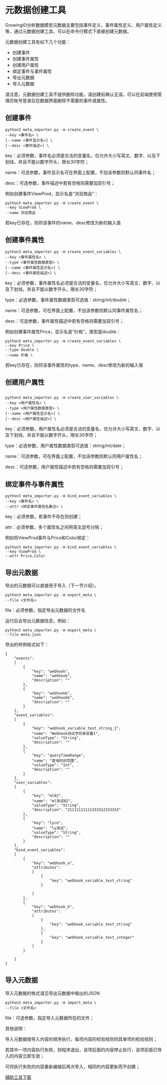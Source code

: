 # 元数据创建工具

GrowingIO分析数据模型元数据主要包括事件定义、事件属性定义、用户属性定义等，通过元数据创建工具，可以在命令行模式下直接创建元数据。

元数据创建工具有如下几个功能：

* 创建事件
* 创建事件属性
* 创建用户属性
* 绑定事件与事件属性
* 导出元数据
* 导入元数据

请注意，元数据创建工具不提供删除功能，请创建前确认无误。可以在前端使用管理员账号登录后在数据界面删除不需要的事件或属性。

## 创建事件 <a id="chuang-jian-shi-jian"></a>

```text
python3 meta_importer.py -m create_event \
--key <事件名> \
[--name <事件显示名>] \
[--desc <事件描述>] \
```

key：必须参数，事件名必须是合法的变量名，仅允许大小写英文、数字、以及下划线，并且不能以数字开头，限长30字符；

name：可选参数，事件显示名可在界面上配置，不加该参数则默认同事件名；

desc：可选参数，事件描述中若有空格则需要加双引号；

例如创建事件ViewProd，显示名是“浏览商品”：

```text
python3 meta_importer.py -m create_event \
--key ViewProd \
--name 浏览商品
```

若key已存在，则将该事件的name、desc修改为新的输入值

## 创建事件属性 <a id="chuang-jian-shi-jian-shu-xing"></a>

```text
python3 meta_importer.py -m create_event_variables \
--key <事件属性名> \
--type <事件属性数据类型> \
[--name <事件属性显示名>] \
[--desc <事件属性描述>] \
```

key：必须参数，事件属性名必须是合法的变量名，仅允许大小写英文、数字、以及下划线，并且不能以数字开头，限长30字符；

type：必选参数，事件属性数据类型可选值：string/int/double；

name：可选参数，可在界面上配置，不加该参数则默认同事件属性名；

desc：可选参数，事件属性描述中若有空格则需要加双引号；

例如创建事件属性Price，显示名是“价格”，类型是double：

```text
python3 meta_importer.py -m create_event_variables \
--key Price \
--type double \
--name 价格 \
```

若key已存在，则将该事件属性的type、name、desc修改为新的输入值

## 创建用户属性 <a id="chuang-jian-yong-hu-shu-xing"></a>

##  <a id="chuang-jian-yong-hu-shu-xing"></a>

```text
python3 meta_importer.py -m create_user_variables \
--key <用户属性名> \
--type <用户属性数据类型> \
[--name <用户属性显示名>] \
[--desc <用户属性描述>] \
```

key：必须参数，用户属性名必须是合法的变量名，仅允许大小写英文、数字、以及下划线，并且不能以数字开头，限长30字符；

type：必选参数，用户属性数据类型可选值：string/int/date；

name：可选参数，可在界面上配置，不加该参数则默认同用户属性名；

desc：可选参数，用户属性描述中若有空格则需要加双引号；

## 绑定事件与事件属性 <a id="bang-ding-shi-jian-yu-shi-jian-shu-xing"></a>

```text
python3 meta_importer.py -m bind_event_variables \
--key <事件名> \
--attr <绑定事件属性名集合> \
```

key：必须参数，若事件不存在则创建；

attr：必须参数，多个属性名之间用英文逗号分隔；

例如将ViewProd事件与Price和Color绑定：

```text
python3 meta_importer.py -m bind_event_variables \
--key ViewProd \
--attr Price,Color
```

## 导出元数据 <a id="dao-chu-yuan-shu-ju"></a>

导出的元数据可以直接用于导入（下一节介绍）。

```text
python3 meta_importer.py -m export_meta \
--file <文件名>
```

file：必须参数，指定导出元数据的文件名

运行后会导出元数据信息，例如：

```text
python3 meta_importer.py -m export_meta \
--file meta.json
```

导出的样例格式如下：

```text
{
    "events":
    [
        {
            "key": "webhook",
            "name": "webhook",
            "description": ""
        },
        {
            "key": "webhookb",
            "name": "webhookb",
            "description": ""
        }
    ],
    "event_variables":
    [
        {
            "key": "webhook_variable_test_string_1",
            "name": "Webhook测试字符串变量1",
            "valueType": "String",
            "description": ""
        },
        {
            "key": "queryTimeRange",
            "name": "查询时间范围",
            "valueType": "Int",
            "description": ""
        }
    ],
    "user_variables":
    [
        {
            "key": "ml02",
            "name": "ml测试02",
            "valueType": "String",
            "description": "21111111111333312333333"
        },
        {
            "key": "lyce",
            "name": "ly测试",
            "valueType": "String",
            "description": ""
        }
    ],
    "bind_event_variables":
    [
        {
            "key": "webhook_a",
            "attributes":
            [
                {
                    "key": "webhook_variable_test_string"
                }
                
            ]
        },
        {
            "key": "webhook_b",
            "attributes":
            [
                {
                    "key": "webhook_variable_test_string"
                },
                {
                    "key": "webhook_variable_test_integer"
                }
            ]
        }
      
    ]
}
```

## 导入元数据 <a id="dao-ru-yuan-shu-ju"></a>

导入元数据的格式请见导出元数据中输出的JSON

```text
python3 meta_importer.py -m import_meta \
--file <文件名>
```

file：可选参数，指定导入元数据所在的文件；

其他说明：

导入元数据按导入内容的顺序执行，每项内容的校验规则同其单项的校验规则；

若其中一项内容执行失败，则程序退出，该项后面的内容停止执行，该项前面已导入的内容立即生效；

可将执行失败的内容重新编辑后再次导入，相同的内容更新而不创建；

​[辅助工具下载](https://docs.growingio.com/op/developer-manual/toolbox)

